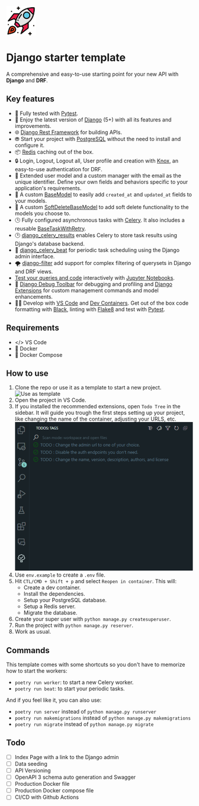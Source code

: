 <img src="https://raw.githubusercontent.com/wilfredinni/django-starter-template/refs/heads/main/logo.png" data-canonical-src="/logo.png" width="80" height="80" />

#  Django starter template

A comprehensive and easy-to-use starting point for your new API with **Django** and **DRF**.


## Key features

- 🧪 Fully tested with [Pytest](https://docs.pytest.org/en/stable/).
- 🚀 Enjoy the latest version of [Django](https://docs.djangoproject.com/en/5.1/) (5+) with all its features and improvements.
- 🌐 [Django Rest Framework](https://www.django-rest-framework.org/) for building APIs.
- ⛃ Start your project with [PostgreSQL](https://www.postgresql.org/) without the need to install and configure it.
- 📦 [Redis](https://redis.io/) caching out of the box.
- 🔒 Login, Logout, Logout all, User profile and creation with [Knox](https://jazzband.github.io/django-rest-knox/), an easy-to-use authentication for DRF.
- 👤 Extended user model and a custom manager with the email as the unique identifier. Define your own fields and behaviors specific to your application's requirements.
- 🔢 A custom [BaseModel](/apps/core/models.py) to easily add `created_at` and `updated_at` fields to your models.
- 🔢 A custom [SoftDeleteBaseModel](/apps/core/models.py) to add soft delete functionality to the models you choose to.
- 🕒 Fully configured asynchronous tasks with [Celery](https://docs.celeryq.dev/en/stable/). It also includes a reusable [BaseTaskWithRetry](/apps/core/tasks.py).
- 🕑 [django_celery_results](https://django-celery-results.readthedocs.io/en/latest/) enables Celery to store task results using Django's database backend.
- 📅 [django_celery_beat](https://django-celery-beat.readthedocs.io/en/latest/) for periodic task scheduling using the Django admin interface.
- 🌪️ [django-filter](https://django-filter.readthedocs.io/en/stable/) add support for complex filtering of querysets in Django and DRF views.
- [Test your queries and code](/notebook.ipynb) interactively with [Jupyter Notebooks](https://jupyter.org/).
- 🐞 [Django Debug Toolbar](https://django-debug-toolbar.readthedocs.io/en/latest/) for debugging and profiling and [Django Extensions](https://django-extensions.readthedocs.io/en/latest/) for custom management commands and model enhancements.
- 👨‍💻 Develop with [VS Code](https://code.visualstudio.com/) and [Dev Containers](https://code.visualstudio.com/docs/devcontainers/containers). Get out of the box code formatting with [Black](https://black.readthedocs.io/en/stable/), linting with [Flake8](https://flake8.pycqa.org/en/latest/) and test with [Pytest](https://docs.pytest.org/en/stable/).


## Requirements

- </> VS Code
- 🐋 Docker
- 🐳 Docker Compose


## How to use

1. Clone the repo or use it as a template to start a new project.
![Use as template](https://docs.github.com/assets/images/help/repository/use-this-template-button.png)
1. Open the project in VS Code.
1. If you installed the recommended extensions, open `Todo Tree` in the sidebar. It will guide you trough the first steps setting up your project, like changing the name of the container, adjusting your URLS, etc.
![todo](/static/TODO.png)
1. Use `env.example` to create a `.env` file.
1. Hit `CTL/CMD + Shift + p` and select `Reopen in container`. This will:
    - Create a dev container.
    - Install the dependencies.
    - Setup your PostgreSQL database.
    - Setup a Redis server.
    - Migrate the database.
1. Create your super user with `python manage.py createsuperuser`.
1. Run the project with `python manage.py reserver`.
1. Work as usual.


## Commands

This template comes with some shortcuts so you don't have to memorize how to start the workers:

- `poetry run worker`: to start a new Celery worker.
- `poetry run beat`: to start your periodic tasks.

And if you feel like it, you can also use:

- `poetry run server` instead of `python manage.py runserver`
- `poetry run makemigrations` instead of `python manage.py makemigrations`
- `poetry run migrate` instead of `python manage.py migrate`


## Todo

- [ ] Index Page with a link to the Django admin
- [ ] Data seeding
- [ ] API Versioning
- [ ] OpenAPI 3 schema auto generation and Swagger
- [ ] Production Docker file
- [ ] Production Docker compose file
- [ ] CI/CD with Github Actions
